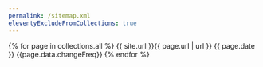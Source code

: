 ```yaml
---
permalink: /sitemap.xml
eleventyExcludeFromCollections: true
---
```


<urlset xmlns="http://www.sitemaps.org/schemas/sitemap/0.9">
    {% for page in collections.all %}
        <url>
            <loc>{{ site.url }}{{ page.url | url }}</loc>
            <lastmod>{{ page.date }}</lastmod>
            <changefreq>{{page.data.changeFreq}}</changefreq>
        </url>
    {% endfor %}
</urlset>
